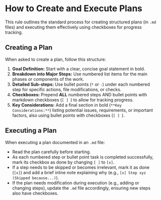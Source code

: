 # How to Create and Execute Plans

This rule outlines the standard process for creating structured plans (in `.md` files) and executing them effectively using checkboxes for progress tracking.

## Creating a Plan

When asked to create a plan, follow this structure:

1.  **Goal Definition:** Start with a clear, concise goal statement in bold.
2.  **Breakdown into Major Steps:** Use numbered list items for the main phases or components of the work.
3.  **Detailed Sub-steps:** Use bullet points (`*` or `-`) under each numbered step for specific actions, file modifications, or checks.
4.  **Checkboxes:** Prepend **ALL** numbered steps AND bullet points with markdown checkboxes (`[ ] `) to allow for tracking progress.
5.  **Key Considerations:** Add a final section in bold (`**Key Considerations:**`) listing potential issues, requirements, or important factors, also using bullet points with checkboxes (`[ ] `).

## Executing a Plan

When executing a plan documented in an `.md` file:

- Read the plan carefully before starting.
- As each numbered step or bullet point task is completed successfully, mark its checkbox as done by changing `[ ]` to `[x]`.
- If a step needs to be skipped or becomes irrelevant, mark it as done (`[x]`) and add a brief inline note explaining why (e.g., `[x] Step xyz (Skipped because...)`).
- If the plan needs modification during execution (e.g., adding or changing steps), update the `.md` file accordingly, ensuring new steps also have checkboxes.

